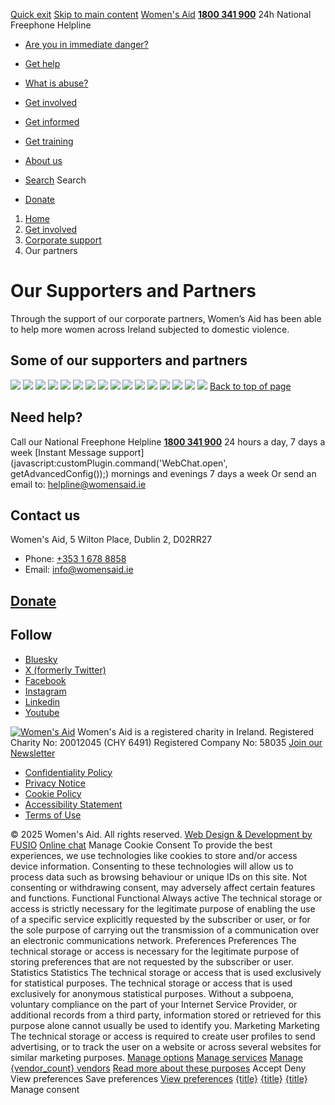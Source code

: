 [Quick exit](https://www.womensaid.ie/get-involved/corporate-support/our-partners/#exit)
[Skip to main content](https://www.womensaid.ie/get-involved/corporate-support/our-partners/#pagecontent "Skip to main content")
[Women's Aid](https://www.womensaid.ie/)
**[1800 341 900](tel:1800341900)** 24h National Freephone Helpline
  * [Are you in immediate danger?](https://www.womensaid.ie/are-you-in-immediate-danger/)
  * [Get help](https://www.womensaid.ie/get-help/)
  * [What is abuse?](https://www.womensaid.ie/what-is-abuse/)
  * [Get involved](https://www.womensaid.ie/get-involved/)
  * [Get informed](https://www.womensaid.ie/get-informed/)
  * [Get training](https://www.womensaid.ie/get-training/)
  * [About us](https://www.womensaid.ie/about-us/)


  * [Search](https://www.womensaid.ie/get-involved/corporate-support/our-partners/)
Search
  * [Donate](https://www.womensaid.ie/get-involved/donate/)


  1. [Home](https://www.womensaid.ie/)
  2. [Get involved](https://www.womensaid.ie/get-involved/)
  3. [Corporate support](https://www.womensaid.ie/get-involved/corporate-support/)
  4. Our partners


# Our Supporters and Partners
Through the support of our corporate partners, Women’s Aid has been able to help more women across Ireland subjected to domestic violence.
##  Some of our supporters and partners 
![](https://www.womensaid.ie/app/uploads/2023/06/4-3-Partners-Accenture.png)
[](https://www.accenture.com/ie-en)
![](https://www.womensaid.ie/app/uploads/2023/04/Allianz-logo-blue-800x600-1.png)
[](https://www.allianz.ie/)
![](https://www.womensaid.ie/app/uploads/2023/06/4-3-Partners-BOI.png)
[](https://www.bankofireland.com/)
![](https://www.womensaid.ie/app/uploads/2023/06/4-3-Partners-CFI.png)
[](https://www.communityfoundation.ie/)
![](https://www.womensaid.ie/app/uploads/2023/06/4-3-Partners-Deloitte.png)
[](https://www2.deloitte.com/)
![](https://www.womensaid.ie/app/uploads/2023/06/4-3-Partners-ESB.png)
[](https://esb.ie/)
![](https://www.womensaid.ie/app/uploads/2023/06/4-3-Partners-Fiduchi.png)
[](https://www.fiduchi.com/)
![](https://www.womensaid.ie/app/uploads/2023/06/4-3-Partners-Horizon.png)
[](https://www.horizontherapeutics.com/)
![](https://www.womensaid.ie/app/uploads/2023/06/4-3-Partners-Imbibe-Coffee-Roasters.png)
[](https://imbibe.ie/)
![](https://www.womensaid.ie/app/uploads/2023/06/4-3-Partners-Irish-Life.png)
[](https://www.irishlife.ie/)
![](https://www.womensaid.ie/app/uploads/2023/06/4-3-Partners-LOccitane.png)
[](https://ie.loccitane.com/)
![](https://www.womensaid.ie/app/uploads/2023/06/4-3-Partners-permanent-tsb.png)
[](https://www.permanenttsb.ie/)
![](https://www.womensaid.ie/app/uploads/2023/06/4-3-Partners-SAP.png)
[](https://www.sap.com/)
![](https://www.womensaid.ie/app/uploads/2023/04/Vodafone-Foundation-Logo-800x600-1.png)
[](https://n.vodafone.ie/aboutus/foundation.html)
![](https://www.womensaid.ie/app/uploads/2023/06/4-3-Partners-Wolfgang-Digital.png)
[](https://www.wolfgangdigital.com/)
![](https://www.womensaid.ie/app/uploads/2023/06/4-3-Partners-YSL.png)
[](https://www.yslbeauty.com/)
[Back to top of page](https://www.womensaid.ie/get-involved/corporate-support/our-partners/#top)
## Need help?
Call our National Freephone Helpline **[1800 341 900](tel:1800341900)** 24 hours a day, 7 days a week 
[Instant Message support](javascript:customPlugin.command\('WebChat.open', getAdvancedConfig\(\)\);) mornings and evenings 7 days a week
Or send an email to: helpline@womensaid.ie
## Contact us
Women's Aid, 5 Wilton Place, Dublin 2, D02RR27
  * Phone: [+353 1 678 8858](tel:+35316788858)
  * Email: info@womensaid.ie


## [Donate](https://www.womensaid.ie/get-involved/donate/)
## Follow
  * [Bluesky](https://bsky.app/profile/womensaidireland.bsky.social)
  * [X (formerly Twitter)](https://x.com/Womens_Aid)
  * [Facebook](https://www.facebook.com/womensaid.ie)
  * [Instagram](https://www.instagram.com/womens.aid)
  * [Linkedin](https://www.linkedin.com/company/women's-aid/)
  * [Youtube](https://www.youtube.com/@womensaidireland)


[![Women's Aid](https://www.womensaid.ie/app/themes/womensaidsage9/resources/assets/img/womens-aid-logo-white.svg)](https://www.womensaid.ie/get-involved/corporate-support/our-partners/)
Women's Aid is a registered charity in Ireland.
Registered Charity No: 20012045 (CHY 6491) Registered Company No: 58035
[Join our Newsletter](https://www.womensaid.ie/get-informed/news-events/newsletter/)
  * [Confidentiality Policy](https://www.womensaid.ie/about-us/compliance/confidentiality-policy/)
  * [Privacy Notice](https://www.womensaid.ie/about-us/compliance/privacy-notice/)
  * [Cookie Policy](https://www.womensaid.ie/about-us/compliance/cookie-policy/)
  * [Accessibility Statement](https://www.womensaid.ie/about-us/compliance/accessibility-statement/)
  * [Terms of Use](https://www.womensaid.ie/about-us/compliance/terms-of-use/)


© 2025 Women's Aid. All rights reserved. [Web Design & Development by FUSIO](https://www.fusio.net/?utm_source=WomensAid&utm_medium=Website&utm_campaign=ClientLinks)
[Online chat](https://www.womensaid.ie/get-involved/corporate-support/our-partners/#chat)
Manage Cookie Consent
To provide the best experiences, we use technologies like cookies to store and/or access device information. Consenting to these technologies will allow us to process data such as browsing behaviour or unique IDs on this site. Not consenting or withdrawing consent, may adversely affect certain features and functions.
Functional Functional Always active 
The technical storage or access is strictly necessary for the legitimate purpose of enabling the use of a specific service explicitly requested by the subscriber or user, or for the sole purpose of carrying out the transmission of a communication over an electronic communications network.
Preferences Preferences
The technical storage or access is necessary for the legitimate purpose of storing preferences that are not requested by the subscriber or user.
Statistics Statistics
The technical storage or access that is used exclusively for statistical purposes. The technical storage or access that is used exclusively for anonymous statistical purposes. Without a subpoena, voluntary compliance on the part of your Internet Service Provider, or additional records from a third party, information stored or retrieved for this purpose alone cannot usually be used to identify you.
Marketing Marketing
The technical storage or access is required to create user profiles to send advertising, or to track the user on a website or across several websites for similar marketing purposes.
[Manage options](https://www.womensaid.ie/get-involved/corporate-support/our-partners/) [Manage services](https://www.womensaid.ie/get-involved/corporate-support/our-partners/) [Manage {vendor_count} vendors](https://www.womensaid.ie/get-involved/corporate-support/our-partners/) [Read more about these purposes](https://cookiedatabase.org/tcf/purposes/)
Accept Deny View preferences Save preferences [View preferences](https://www.womensaid.ie/get-involved/corporate-support/our-partners/)
[{title}](https://www.womensaid.ie/get-involved/corporate-support/our-partners/) [{title}](https://www.womensaid.ie/get-involved/corporate-support/our-partners/) [{title}](https://www.womensaid.ie/get-involved/corporate-support/our-partners/)
Manage consent
